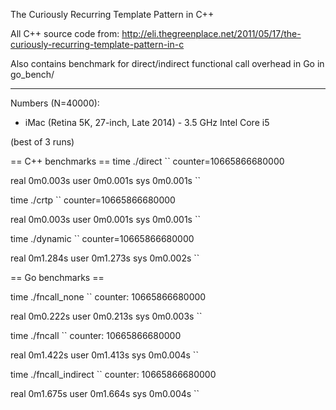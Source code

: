 The Curiously Recurring Template Pattern in C++

All C++ source code from:
http://eli.thegreenplace.net/2011/05/17/the-curiously-recurring-template-pattern-in-c

Also contains benchmark for direct/indirect functional call overhead in Go in go_bench/

----------

Numbers (N=40000):
 - iMac (Retina 5K, 27-inch, Late 2014) - 3.5 GHz Intel Core i5

(best of 3 runs)

== C++ benchmarks ==
time ./direct
``
counter=10665866680000

real    0m0.003s
user    0m0.001s
sys     0m0.001s
``

time ./crtp
``
counter=10665866680000

real    0m0.003s
user    0m0.001s
sys     0m0.001s
``

time ./dynamic
``
counter=10665866680000

real    0m1.284s
user    0m1.273s
sys     0m0.002s
``

== Go benchmarks ==

time ./fncall_none
``
counter: 10665866680000

real    0m0.222s
user    0m0.213s
sys     0m0.003s
``

time ./fncall
``
counter: 10665866680000

real    0m1.422s
user    0m1.413s
sys     0m0.004s
``

time ./fncall_indirect
``
counter: 10665866680000

real    0m1.675s
user    0m1.664s
sys     0m0.004s
``

